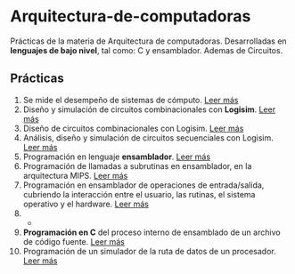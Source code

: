 # Arquitectura-de-computadoras
Prácticas de la materia de Arquitectura de computadoras. Desarrolladas en **lenguajes de bajo nivel**, tal como: C y ensamblador. Ademas de Circuitos.

## Prácticas ##
1. Se mide el desempeño de sistemas de cómputo. 
[Leer más](https://github.com/iLuisF/Arquitectura-de-computadoras/blob/master/Laboratorio/Practicas/Descripciones/Pr%C3%A1ctica%2001.pdf "Leer más")
2. Diseño y simulación de circuitos combinacionales con **Logisim**.
[Leer más](https://github.com/iLuisF/Arquitectura-de-computadoras/blob/master/Laboratorio/Practicas/Descripciones/Pr%C3%A1ctica%2002.pdf "Leer más")
3. Diseño de circuitos combinacionales con Logisim.
[Leer más](https://github.com/iLuisF/Arquitectura-de-computadoras/blob/master/Laboratorio/Practicas/Descripciones/Practica%2003.pdf "Leer más")
4. Análisis, diseño y simulación de circuitos secuenciales con Logisim.
[Leer más](https://github.com/iLuisF/Arquitectura-de-computadoras/blob/master/Laboratorio/Practicas/Descripciones/Practica%2004.pdf "Leer más")
5. Programación en lenguaje **ensamblador**.
[Leer más](https://github.com/iLuisF/Arquitectura-de-computadoras/blob/master/Laboratorio/Practicas/Descripciones/Practica%2005.pdf "Leer más")
6. Programación de llamadas a subrutinas en ensamblador, en la arquitectura MIPS.
[Leer más](https://github.com/iLuisF/Arquitectura-de-computadoras/blob/master/Laboratorio/Practicas/Descripciones/Practica%2006.pdf "Leer más")
7. Programación en ensamblador de operaciones de entrada/salida, cubriendo la interacción entre el usuario, las rutinas, el sistema operativo y el hardware.
[Leer más](https://github.com/iLuisF/Arquitectura-de-computadoras/blob/master/Laboratorio/Practicas/Descripciones/Practica%2007.pdf "Leer más")
8. - 
9. **Programación en C** del proceso interno de ensamblado de un archivo de código fuente.
[Leer más](https://github.com/iLuisF/Arquitectura-de-computadoras/blob/master/Laboratorio/Practicas/Descripciones/Practica%2009.pdf "Leer más")
10. Programación de un simulador de la ruta de datos de un procesador.
[Leer más](https://github.com/iLuisF/Arquitectura-de-computadoras/blob/master/Laboratorio/Practicas/Descripciones/Practica%2010.pdf "Leer más")
